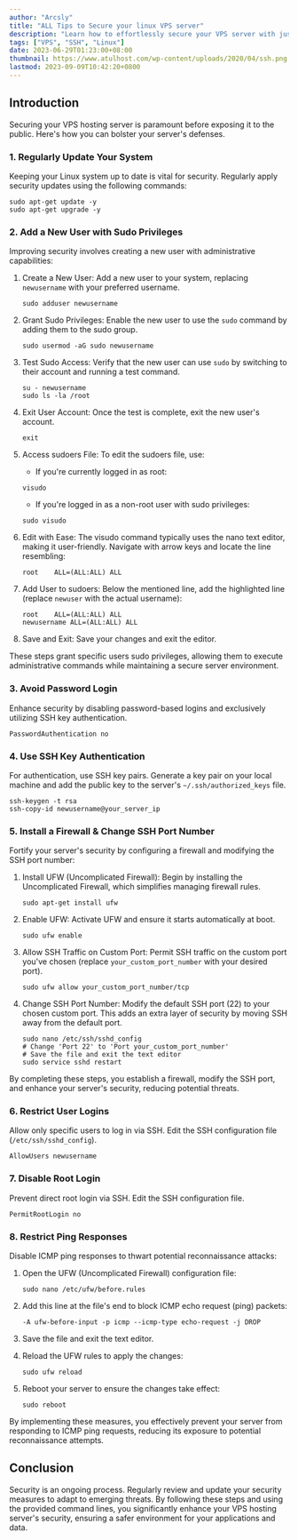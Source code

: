 ```yaml
---
author: "Arcsly"
title: "ALL Tips to Secure your linux VPS server"
description: "Learn how to effortlessly secure your VPS server with just a few essential steps. This blog will guide you through the process."
tags: ["VPS", "SSH", "Linux"]
date: 2023-06-29T01:23:00+08:00
thumbnail: https://www.atulhost.com/wp-content/uploads/2020/04/ssh.png
lastmod: 2023-09-09T10:42:20+0800
---
```


## Introduction

Securing your VPS hosting server is paramount before exposing it to the public. Here's how you can bolster your server's defenses.

### 1. Regularly Update Your System

Keeping your Linux system up to date is vital for security. Regularly apply security updates using the following commands:

```shell
sudo apt-get update -y
sudo apt-get upgrade -y
```

### 2. Add a New User with Sudo Privileges

Improving security involves creating a new user with administrative capabilities:

1. Create a New User:
   Add a new user to your system, replacing `newusername` with your preferred username.

   ```shell
   sudo adduser newusername
   ```

2. Grant Sudo Privileges:
   Enable the new user to use the `sudo` command by adding them to the sudo group.

   ```shell
   sudo usermod -aG sudo newusername
   ```

3. Test Sudo Access:
   Verify that the new user can use `sudo` by switching to their account and running a test command.

   ```shell
   su - newusername
   sudo ls -la /root
   ```

4. Exit User Account:
   Once the test is complete, exit the new user's account.

   ```shell
   exit
   ```

5. Access sudoers File:
   To edit the sudoers file, use:

   - If you're currently logged in as root:

   ```shell
   visudo
   ```

   - If you're logged in as a non-root user with sudo privileges:

   ```shell
   sudo visudo
   ```

6. Edit with Ease:
   The visudo command typically uses the nano text editor, making it user-friendly. Navigate with arrow keys and locate the line resembling:

   ```shell
   root    ALL=(ALL:ALL) ALL
   ```

7. Add User to sudoers:
   Below the mentioned line, add the highlighted line (replace `newuser` with the actual username):

   ```shell
   root    ALL=(ALL:ALL) ALL
   newusername ALL=(ALL:ALL) ALL
   ```

8. Save and Exit:
   Save your changes and exit the editor.

These steps grant specific users sudo privileges, allowing them to execute administrative commands while maintaining a secure server environment.

### 3. Avoid Password Login

Enhance security by disabling password-based logins and exclusively utilizing SSH key authentication.

```shell
PasswordAuthentication no
```

### 4. Use SSH Key Authentication

For authentication, use SSH key pairs. Generate a key pair on your local machine and add the public key to the server's `~/.ssh/authorized_keys` file.

```shell
ssh-keygen -t rsa
ssh-copy-id newusername@your_server_ip
```

### 5. Install a Firewall & Change SSH Port Number

Fortify your server's security by configuring a firewall and modifying the SSH port number:

1. Install UFW (Uncomplicated Firewall):
   Begin by installing the Uncomplicated Firewall, which simplifies managing firewall rules.

   ```shell
   sudo apt-get install ufw
   ```

2. Enable UFW:
   Activate UFW and ensure it starts automatically at boot.

   ```shell
   sudo ufw enable
   ```

3. Allow SSH Traffic on Custom Port:
   Permit SSH traffic on the custom port you've chosen (replace `your_custom_port_number` with your desired port).

   ```shell
   sudo ufw allow your_custom_port_number/tcp
   ```

4. Change SSH Port Number:
   Modify the default SSH port (22) to your chosen custom port. This adds an extra layer of security by moving SSH away from the default port.

   ```shell
   sudo nano /etc/ssh/sshd_config
   # Change 'Port 22' to 'Port your_custom_port_number'
   # Save the file and exit the text editor
   sudo service sshd restart
   ```

By completing these steps, you establish a firewall, modify the SSH port, and enhance your server's security, reducing potential threats.

### 6. Restrict User Logins

Allow only specific users to log in via SSH. Edit the SSH configuration file (`/etc/ssh/sshd_config`).

```shell
AllowUsers newusername
```

### 7. Disable Root Login

Prevent direct root login via SSH. Edit the SSH configuration file.

```shell
PermitRootLogin no
```

### 8. Restrict Ping Responses

Disable ICMP ping responses to thwart potential reconnaissance attacks:

1. Open the UFW (Uncomplicated Firewall) configuration file:

   ```shell
   sudo nano /etc/ufw/before.rules
   ```

2. Add this line at the file's end to block ICMP echo request (ping) packets:

   ```shell
   -A ufw-before-input -p icmp --icmp-type echo-request -j DROP
   ```

3. Save the file and exit the text editor.

4. Reload the UFW rules to apply the changes:

   ```shell
   sudo ufw reload
   ```

5. Reboot your server to ensure the changes take effect:

   ```shell
   sudo reboot
   ```

By implementing these measures, you effectively prevent your server from responding to ICMP ping requests, reducing its exposure to potential reconnaissance attempts.

## Conclusion

Security is an ongoing process. Regularly review and update your security measures to adapt to emerging threats. By following these steps and using the provided command lines, you significantly enhance your VPS hosting server's security, ensuring a safer environment for your applications and data.